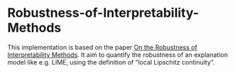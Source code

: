 # Robustness-of-Interpretability-Methods
This implementation is based on the paper [On the Robustness of Interpretability Methods](https://arxiv.org/abs/1806.08049). It aim to quantify the robustness of an explanation model like e.g. LIME, using the definition of “local Lipschitz continuity”.
